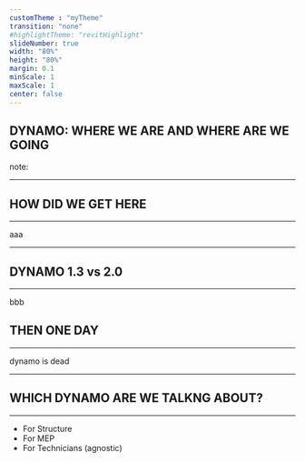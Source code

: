 ```yaml
---
customTheme : "myTheme"
transition: "none"
#highlightTheme: "revitHighlight"
slideNumber: true
width: "80%"
height: "80%"
margin: 0.1
minScale: 1
maxScale: 1                
center: false
---
```


## DYNAMO: WHERE WE ARE AND WHERE ARE WE GOING

note: 

---
## HOW DID WE GET HERE
***

aaa

---

## DYNAMO 1.3 vs 2.0
---

bbb

## THEN ONE DAY
---

dynamo is dead

---

## WHICH DYNAMO ARE WE TALKNG ABOUT?
---

- For Structure
- For MEP
- For Technicians (agnostic)